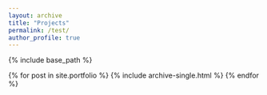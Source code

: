 ```yaml
---
layout: archive
title: "Projects"
permalink: /test/
author_profile: true
---
```


{% include base_path %}


{% for post in site.portfolio %}
  {% include archive-single.html %}
{% endfor %}